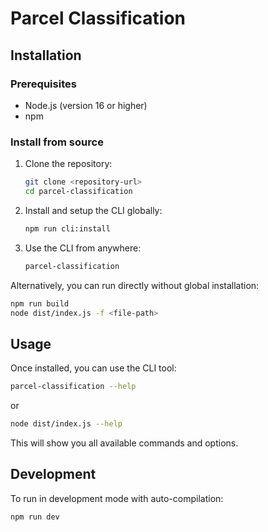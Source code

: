 # Parcel Classification

## Installation

### Prerequisites

- Node.js (version 16 or higher)
- npm

### Install from source

1. Clone the repository:

   ```bash
   git clone <repository-url>
   cd parcel-classification
   ```

2. Install and setup the CLI globally:

   ```bash
   npm run cli:install
   ```

3. Use the CLI from anywhere:
   ```bash
   parcel-classification
   ```

Alternatively, you can run directly without global installation:

```bash
npm run build
node dist/index.js -f <file-path>
```

## Usage

Once installed, you can use the CLI tool:

```bash
parcel-classification --help
```

or

```bash
node dist/index.js --help
```

This will show you all available commands and options.

## Development

To run in development mode with auto-compilation:

```bash
npm run dev
```
